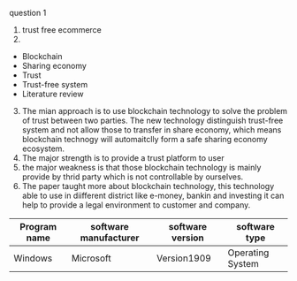 question 1
1. trust free ecommerce
2.
+ Blockchain
+ Sharing economy 
+ Trust
+ Trust-free system
+ Literature review
3. The mian approach is to use blockchain technology to solve the problem of trust between two parties.
The new technology distinguish trust-free system and not allow those to transfer in share economy, which means blockchain technogy will automaitclly form a safe sharing economy ecosystem.
4. The major strength is to provide a trust platform to user 
5. the major weakness is that those blockchain technology is mainly provide by thrid party which is not controllable by ourselves.
6. The paper taught more about blockchain technology, this technology able to use in diifferent district like e-money, bankin and investing it can help to provide a legal environment to customer and company.


| Program name | software manufacturer | software version | software type |
| ------------ | --------------------- | ---------------- | ------------- |
| Windows | Microsoft | Version1909 | Operating System|
